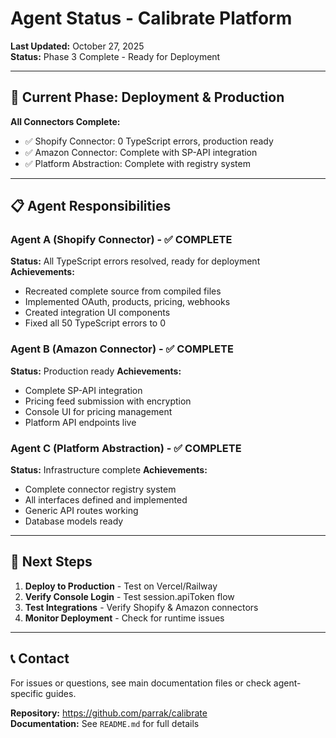 # Agent Status - Calibrate Platform

**Last Updated:** October 27, 2025  
**Status:** Phase 3 Complete - Ready for Deployment

---

## 🎯 Current Phase: Deployment & Production

**All Connectors Complete:**
- ✅ Shopify Connector: 0 TypeScript errors, production ready
- ✅ Amazon Connector: Complete with SP-API integration
- ✅ Platform Abstraction: Complete with registry system

---

## 📋 Agent Responsibilities

### Agent A (Shopify Connector) - ✅ COMPLETE
**Status:** All TypeScript errors resolved, ready for deployment  
**Achievements:**
- Recreated complete source from compiled files
- Implemented OAuth, products, pricing, webhooks
- Created integration UI components
- Fixed all 50 TypeScript errors to 0

### Agent B (Amazon Connector) - ✅ COMPLETE  
**Status:** Production ready
**Achievements:**
- Complete SP-API integration
- Pricing feed submission with encryption
- Console UI for pricing management
- Platform API endpoints live

### Agent C (Platform Abstraction) - ✅ COMPLETE
**Status:** Infrastructure complete
**Achievements:**
- Complete connector registry system
- All interfaces defined and implemented
- Generic API routes working
- Database models ready

---

## 🚀 Next Steps

1. **Deploy to Production** - Test on Vercel/Railway
2. **Verify Console Login** - Test session.apiToken flow
3. **Test Integrations** - Verify Shopify & Amazon connectors
4. **Monitor Deployment** - Check for runtime issues

---

## 📞 Contact

For issues or questions, see main documentation files or check agent-specific guides.

**Repository:** https://github.com/parrak/calibrate  
**Documentation:** See `README.md` for full details